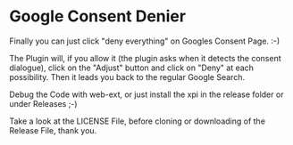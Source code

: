 # Google Consent Denier
Finally you can just click "deny everything" on Googles Consent Page. :-)

The Plugin will, if you allow it (the plugin asks when it detects the consent dialogue), click on the "Adjust" button and click on "Deny" at each possibility.
Then it leads you back to the regular Google Search.

Debug the Code with web-ext, or just install the xpi in the release folder or under Releases ;-)

Take a look at the LICENSE File, before cloning or downloading of the Release File, thank you.
